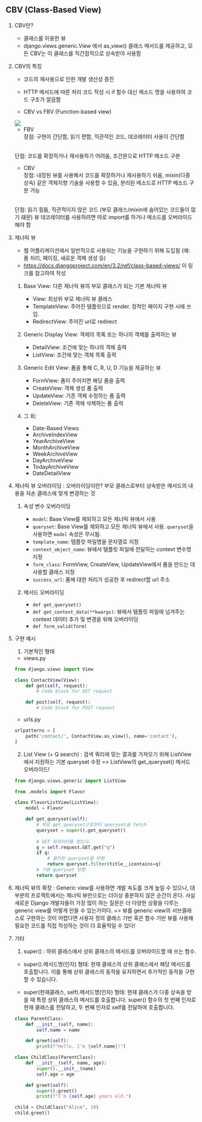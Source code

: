 ## CBV (Class-Based View)

1. CBV란?
    - 클래스를 이용한 뷰 
    - django.views.generic.View 에서 as_view() 클래스 메서드를 제공하고, 모든 CBV는 이 클래스를 직간접적으로 상속받아 사용함

2. CBV의 특징
    - 코드의 재사용으로 인한 개발 생산성 증진
    - HTTP 메서드에 따른 처리 코드 작성 시 if 함수 대신 메소드 명을 사용하여 코드 구조가 깔끔함 

    - CBV vs FBV (Function-based view)
    <img src="https://miro.medium.com/v2/resize:fit:828/format:webp/1*1NgVsYmmLCiwXUy-uE0VLA.jpeg">

    - FBV
    <br>장점: 구현이 간단함, 읽기 편함, 직관적인 코드, 데코레이터 사용이 간단함
    
    <br>단점: 코드를 확장하거나 재사용하기 어려움, 조건문으로 HTTP 메소드 구분

    - CBV
    <br>장점: 내장된 뷰를 사용해서 코드를 확장하거나 재사용하기 쉬움, mixin(다중 상속) 같은 객체지향 기술을 사용할 수 있음, 분리된 메소드로 HTTP 메소드 구분 가능

    <br>단점: 읽기 힘듦, 직관적이지 않은 코드 (부모 클래스/mixin에 숨어있는 코드들이 많기 떄문) 뷰 데코레이터를 사용하려면 따로 import를 하거나 메소드를 오버라이드 해야 함


3. 제너릭 뷰
    - 웹 어플리케이션에서 일반적으로 사용되는 기능을 구현하기 위해 도입됨 (예: 폼 처리, 페이징, 새로운 객체 생성 등)
    - https://docs.djangoproject.com/en/3.2/ref/class-based-views/ 이 링크를 참고하여 작성 

    1) Base View: 다른 제너릭 뷰의 부모 클래스가 되는 기본 제너릭 뷰
        - View: 최상위 부모 제너릭 뷰 클래스 
        - TemplateView: 주어진 템플릿으로 render. 정적인 페이지 구현 시에 쓰임. 
        - RedirectView: 주어진 url로 redirect 

    2) Generic Display View: 객체의 목록 또는 하나의 객체를 출력하는 뷰 
        - DetailView: 조건에 맞는 하나의 객체 출력 
        - ListView: 조건에 맞는 객체 목록 출력 

    3) Generic Edit View: 폼을 통해 C, R, U, D 기능을 제공하는 뷰 
        - FormView: 폼이 주어지면 해당 폼을 출력 
        - CreateView: 객체 생성 폼 출력
        - UpdateView: 기존 객체 수정하는 폼 출력 
        - DeleteView: 기존 객체 삭제하는 폼 출력 

    4) 그 외: 
        - Date-Based Views
        - ArchiveIndexView
        - YearArchiveView
        - MonthArchiveView
        - WeekArchiveView
        - DayArchiveView
        - TodayArchiveView
        - DateDetailView

4. 제너릭 뷰 오버라이딩 
    : 오버라이딩이란? 부모 클래스로부터 상속받은 메서드의 내용을 자손 클래스에 맞게 변경하는 것

    1) 속성 변수 오버라이딩
        - `model`: Base View를 제외하고 모든 제너릭 뷰에서 사용 
        -  `queryset`: Base View를 제외하고 모든 제너릭 뷰에서 사용. `queryset`을 사용하면 `model` 속성은 무시됨.
        - `template_name`: 템플릿 파일명을 문자열로 지정
        - `context_object_name`: 뷰에서 템플릿 파일에 전달하는 context 변수명 지정 
        - `form_class`: FormView, CreateView, UpdateView에서 폼을 만드는 데 사용할 클래스 지정
        - `success_url`: 폼에 대한 처리가 성공한 후 redirect할 url 주소 

    2) 메서드 오버라이딩
        - `def get_queryset()`
        - `def get_context_data(**kwargs)`: 뷰에서 템플릿 파일에 넘겨주는 context 데이터 추가 및 변경을 위해 오버라이딩 
        -  `def form_valid(form)`


5. 구현 예시 
    1) 기본적인 형태 

    - views.py
    ```python
    from django.views import View

    class ContactView(View):
        def get(self, request):
            # Code block for GET request

        def post(self, request):
            # Code block for POST request
    ```

    - urls.py
    ```python
    urlpatterns = [
        path('contact/', ContactView.as_view(), name='contact'),
    ]
    ```

    2) List View (+ Q search)
    : 검색 쿼리에 맞는 결과를 가져오기 위해 ListView에서 지원하는 기본 queryset 수정 
    => ListView의 get_queryset() 메서드 오버라이드! 

    ```python
    from django.views.generic import ListView

    from .models import Flavor

    class FlavorListView(ListView):
        model = Flavor

        def get_queryset(self):
            # 부모 get_queryset으로부터 queryset을 fetch 
            queryset = super().get_queryset()
            
            # GET 파라미터를 받는다.
            q = self.request.GET.get("q")
            if q:
                # 필터된 queryset을 반환
                return queryset.filter(title__icontains=q)
            # 기본 queryset 반환
            return queryset
    ```


6. 제너릭 뷰의 확장
    : Generic view를 사용하면 개발 속도를 크게 높일 수 있으나, 대부분의 프로젝트에서는 제너릭 뷰만으로는 더이상 충분하지 않은 순간이 온다. 사실 새로운 Django 개발자들이 가장 많이 하는 질문은 더 다양한 상황을 다루는 generic view를 어떻게 만들 수 있는가이다. 
    => 뷰를 generic view의 서브클래스로 구현하는 것이 어렵다면 사용자 정의 클래스 기반 혹은 함수 기반 뷰를 사용해 필요한 코드를 직접 작성하는 것이 더 효율적일 수 있다!


7. 기타 
    1) super() : 하위 클래스에서 상위 클래스의 메서드를 오버라이드할 때 쓰는 함수. 

    - super().메서드명(인자) 형태: 현재 클래스의 상위 클래스에서 해당 메서드를 호출합니다. 이를 통해 상위 클래스의 동작을 유지하면서 추가적인 동작을 구현할 수 있습니다.

    - super(현재클래스, self).메서드명(인자) 형태: 현재 클래스가 다중 상속을 받을 때 특정 상위 클래스의 메서드를 호출합니다. super() 함수의 첫 번째 인자로 현재 클래스를 전달하고, 두 번째 인자로 self를 전달하여 호출합니다.

    ```python
    class ParentClass:
        def __init__(self, name):
            self.name = name

        def greet(self):
            print(f"Hello, I'm {self.name}!")

    class ChildClass(ParentClass):
        def __init__(self, name, age):
            super().__init__(name)
            self.age = age

        def greet(self):
            super().greet()
            print(f"I'm {self.age} years old.")

    child = ChildClass("Alice", 10)
    child.greet()
    ```
